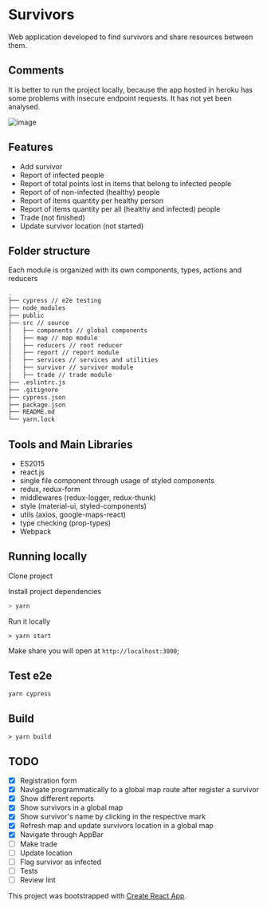 # Survivors
Web application developed to find survivors and share resources between them.

## Comments
It is better to run the project locally, because the app hosted in heroku has some problems with insecure endpoint requests. It has not yet been analysed.

![image](https://user-images.githubusercontent.com/20259146/34442838-a966f72e-eca3-11e7-944d-a1ec08ac0416.png)

## Features
- Add survivor
- Report of infected people
- Report of total points lost in items that belong to infected people
- Report of of non-infected (healthy) people
- Report of items quantity per healthy person
- Report of items quantity per all (healthy and infected) people
- Trade (not finished)
- Update survivor location (not started)

## Folder structure
Each module is organized with its own components, types, actions and reducers

```sh
.
├── cypress // e2e testing
├── node_modules
├── public
├── src // source
│   ├── components // global components
│   ├── map // map module
│   ├── reducers // root reducer
│   ├── report // report module
│   ├── services // services and utilities
│   ├── survivor // survivor module
│   ├── trade // trade module
├── .eslintrc.js
├── .gitignore
├── cypress.json
├── package.json
├── README.md
└── yarn.lock
```

## Tools and Main Libraries
- ES2015
- react.js
- single file component through usage of styled components
- redux, redux-form
- middlewares (redux-logger, redux-thunk)
- style (material-ui, styled-components)
- utils (axios, google-maps-react)
- type checking (prop-types)
- Webpack

## Running locally
Clone project

Install project dependencies

```sh
> yarn
```

Run it locally

```
> yarn start
```

Make share you will open at `http://localhost:3000`;

## Test e2e
```
yarn cypress
```

## Build
```
> yarn build
```

## TODO
- [x] Registration form
- [x] Navigate programmatically to a global map route after register a survivor
- [x] Show different reports
- [x] Show survivors in a global map
- [x] Show survivor's name by clicking in the respective mark
- [x] Refresh map and update survivors location in a global map
- [x] Navigate through AppBar
- [ ] Make trade
- [ ] Update location
- [ ] Flag survivor as infected
- [ ] Tests
- [ ] Review lint

This project was bootstrapped with [Create React App](https://github.com/facebookincubator/create-react-app).

